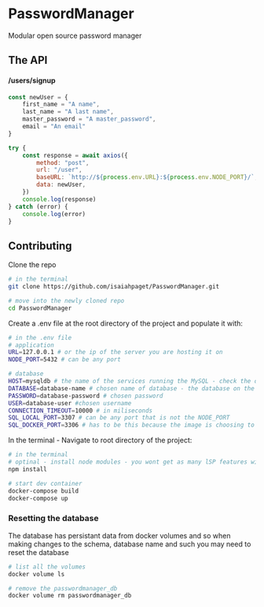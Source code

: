 # PasswordManager

Modular open source password manager

## The API

#### /users/signup
```javascript
const newUser = {
    first_name = "A name",
    last_name = "A last name",
    master_password = "A master_password",
    email = "An email"
}

try {
    const response = await axios({
        method: "post",
        url: "/user",
        baseURL: `http://${process.env.URL}:${process.env.NODE_PORT}/`,
        data: newUser,
    })
    console.log(response)
} catch (error) {
    console.log(error)
}

```

## Contributing

Clone the repo
```bash
# in the terminal
git clone https://github.com/isaiahpaget/PasswordManager.git

# move into the newly cloned repo
cd PasswordManager
```

Create a .env file at the root directory of the project and populate it with:
```bash
# in the .env file
# application
URL=127.0.0.1 # or the ip of the server you are hosting it on
NODE_PORT=5432 # can be any port

# database
HOST=mysqldb # the name of the services running the MySQL - check the docker-compose.yaml
DATABASE=database-name # chosen name of database - the database on the MySQL server
PASSWORD=database-password # chosen password
USER=database-user #chosen username
CONNECTION_TIMEOUT=10000 # in miliseconds
SQL_LOCAL_PORT=3307 # can be any port that is not the NODE_PORT
SQL_DOCKER_PORT=3306 # has to be this because the image is choosing to operate on this port

```
In the terminal - Navigate to root directory of the project:
``` bash
# in the terminal
# optinal - install node modules - you wont get as many lSP features without
npm install

# start dev container
docker-compose build
docker-compose up
```

### Resetting the database
The database has persistant data from docker volumes and so when making changes to the schema, database name and such you may need to reset the database
```bash
# list all the volumes
docker volume ls

# remove the passwordmanager_db
docker volume rm passwordmanager_db

```
